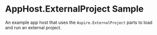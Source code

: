 # AppHost.ExternalProject Sample

An example app host that uses the `Aspire.ExternalProject` parts to load and run an external project.